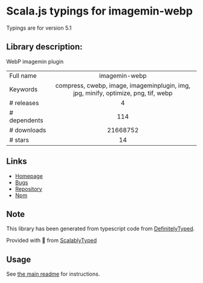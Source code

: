 
# Scala.js typings for imagemin-webp

Typings are for version 5.1

## Library description:
WebP imagemin plugin

|                    |                 |
| ------------------ | :-------------: |
| Full name          | imagemin-webp |
| Keywords           | compress, cwebp, image, imageminplugin, img, jpg, minify, optimize, png, tif, webp |
| # releases         | 4 |
| # dependents       | 114 |
| # downloads        | 21668752 |
| # stars            | 14 |

## Links
- [Homepage](https://github.com/imagemin/imagemin-webp#readme)
- [Bugs](https://github.com/imagemin/imagemin-webp/issues)
- [Repository](https://github.com/imagemin/imagemin-webp)
- [Npm](https://www.npmjs.com/package/imagemin-webp)
    


## Note
This library has been generated from typescript code from [DefinitelyTyped](https://definitelytyped.org).

Provided with :purple_heart: from [ScalablyTyped](https://github.com/oyvindberg/ScalablyTyped)

## Usage
See [the main readme](../../readme.md) for instructions.


